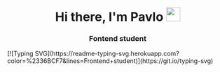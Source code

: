 <h1 align="center">Hi there, I'm Pavlo</a> 
<img src="https://github.com/blackcater/blackcater/raw/main/images/Hi.gif" height="32"/></h1><h3 align="center">Fontend student</h3>
[![Typing SVG](https://readme-typing-svg.herokuapp.com?color=%2336BCF7&lines=Frontend+student)](https://git.io/typing-svg)
